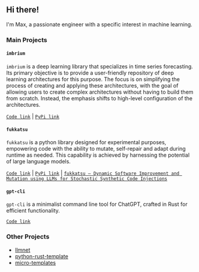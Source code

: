 ## Hi there!

I'm Max, a passionate engineer with a specific interest in machine learning.

### Main Projects

#### `imbrium`

`imbrium` is a deep learning library that specializes in time series forecasting. Its primary objective is to provide a user-friendly repository of deep learning architectures for this purpose. The focus is on simplifying the process of creating and applying these architectures, with the goal of allowing users to create complex architectures without having to build them from scratch. Instead, the emphasis shifts to high-level configuration of the architectures.

[`Code link`](https://github.com/maxmekiska/imbrium) | [`PyPi link`](https://pypi.org/project/imbrium/)

#### `fukkatsu`

`fukkatsu` is a python library designed for experimental purposes, empowering code with the ability to mutate, self-repair and adapt during runtime as needed. This capability is achieved by harnessing the potential of large language models.

[`Code link`](https://github.com/maxmekiska/fukkatsu) | [`PyPi link`](https://pypi.org/project/fukkatsu/) | [`fukkatsu — Dynamic Software Improvement and Mutation using LLMs for Stochastic Synthetic Code Injections`](https://medium.com/python-in-plain-english/fukkatsu-dynamic-software-improvement-and-mutation-using-llms-for-stochastic-synthetic-code-da2709338c3f)

#### `gpt-cli`

`gpt-cli` is a minimalist command line tool for ChatGPT, crafted in Rust for efficient functionality.

[`Code link`](https://github.com/maxmekiska/gpt-cli)

### Other Projects

- [llmnet](https://github.com/maxmekiska/llmnet)
- [python-rust-template](https://github.com/maxmekiska/cookiecutter-python-rust-maturin)
- [micro-templates](https://github.com/maxmekiska/micro-templates)


